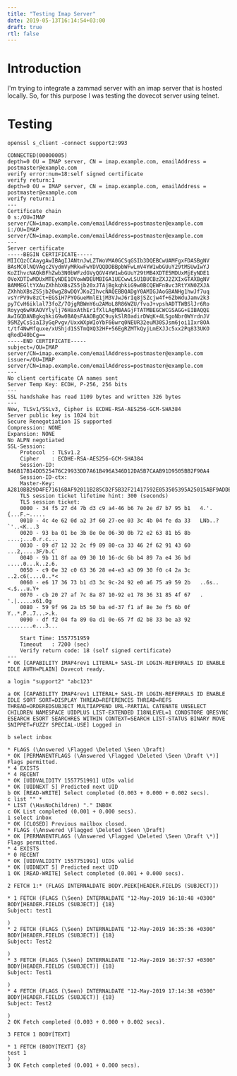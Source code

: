```yaml
---
title: "Testing Imap Server"
date: 2019-05-13T16:14:54+03:00
draft: true
rtl: false
---
```


# Introduction

I'm trying to integrate a zammad server with an imap server that is hosted locally. So, for this purpose I was testing the dovecot server using telnet.

# Testing

    

    openssl s_client -connect support2:993

    CONNECTED(00000005)
    depth=0 OU = IMAP server, CN = imap.example.com, emailAddress = postmaster@example.com
    verify error:num=18:self signed certificate
    verify return:1
    depth=0 OU = IMAP server, CN = imap.example.com, emailAddress = postmaster@example.com
    verify return:1
    ---
    Certificate chain
    0 s:/OU=IMAP server/CN=imap.example.com/emailAddress=postmaster@example.com
    i:/OU=IMAP server/CN=imap.example.com/emailAddress=postmaster@example.com
    ---
    Server certificate
    -----BEGIN CERTIFICATE-----
    MIICQzCCAaygAwIBAgIJANtnJwLZTWoVMA0GCSqGSIb3DQEBCwUAMFgxFDASBgNV
    BAsMC0lNQVAgc2VydmVyMRkwFwYDVQQDDBBpbWFwLmV4YW1wbGUuY29tMSUwIwYJ
    KoZIhvcNAQkBFhZwb3N0bWFzdGVyQGV4YW1wbGUuY29tMB4XDTE5MDUxMjEyNDE1
    OVoXDTIwMDUxMTEyNDE1OVowWDEUMBIGA1UECwwLSU1BUCBzZXJ2ZXIxGTAXBgNV
    BAMMEGltYXAuZXhhbXBsZS5jb20xJTAjBgkqhkiG9w0BCQEWFnBvc3RtYXN0ZXJA
    ZXhhbXBsZS5jb20wgZ8wDQYJKoZIhvcNAQEBBQADgY0AMIGJAoGBANHg1hwJf7uq
    vsYrPV9v8zCt+EGS1H7PYOGueMmlE1jM3VJwJ6rIq8jSZcjw4f+6ZbWduJamv2k3
    py7CvH6iklal73foZ/7OjgRBWmY6u2AMoL8R86WZU/fvoJ+vpshADTTWBSlJr6Ro
    Royyq6wRKAOVYlylj76HaxAthEr1fXlLAgMBAAGjFTATMBEGCWCGSAGG+EIBAQQE
    AwIGQDANBgkqhkiG9w0BAQsFAAOBgQC9uykSlR0adirDWqK+4LSgoNbr0WYrdnJV
    9SMZyCsSiaI3yGqPvgv/UxxWXpWIoYbF66wrq0NEUR32euM30SJsm6joi1Ixr8OA
    t/tf4NwMfquxe/xUShjd1SSTmQXQ32HF+56EgRZMTkQyjLmEXJJc5xx2Pq833UKO
    qRodD40bCg==
    -----END CERTIFICATE-----
    subject=/OU=IMAP server/CN=imap.example.com/emailAddress=postmaster@example.com
    issuer=/OU=IMAP server/CN=imap.example.com/emailAddress=postmaster@example.com
    ---
    No client certificate CA names sent
    Server Temp Key: ECDH, P-256, 256 bits
    ---
    SSL handshake has read 1109 bytes and written 326 bytes
    ---
    New, TLSv1/SSLv3, Cipher is ECDHE-RSA-AES256-GCM-SHA384
    Server public key is 1024 bit
    Secure Renegotiation IS supported
    Compression: NONE
    Expansion: NONE
    No ALPN negotiated
    SSL-Session:
        Protocol  : TLSv1.2
        Cipher    : ECDHE-RSA-AES256-GCM-SHA384
        Session-ID: B46B17B14DD525476C29933DD7A61B496A346D12DA5B7CAAB91D9505BB2F90A4
        Session-ID-ctx: 
        Master-Key: A2810BB29D4FE71616BAF92011B285CD2F5B32F21417592E053505395A25015ABF9ADDE0DC8021F08004CB0624F3488C
        TLS session ticket lifetime hint: 300 (seconds)
        TLS session ticket:
        0000 - 34 f5 27 d4 7b d3 c9 a4-46 b6 7e 2e d7 b7 95 b1   4.'.{...F.~.....
        0010 - 4c 4e 62 0d a2 3f 60 27-ee 03 3c 4b 04 fe da 33   LNb..?`'..<K...3
        0020 - 93 ba 01 be 3b 8e 0e 06-30 0b 72 e2 63 81 b5 8b   ....;...0.r.c...
        0030 - 89 d7 12 32 2c f9 89 80-ca 33 46 2f 62 91 43 60   ...2,....3F/b.C`
        0040 - 9b 11 8f aa 09 30 10 16-dc 6b b4 89 7a e4 36 bd   .....0...k..z.6.
        0050 - c9 0e 32 c0 63 36 28 e4-e3 a3 09 30 f0 c4 2a 3c   ..2.c6(....0..*<
        0060 - e6 17 36 73 b1 d3 3c 9c-24 92 e0 a6 75 a9 59 2b   ..6s..<.$...u.Y+
        0070 - cb 20 27 af 7c 8a 87 10-92 e1 78 36 31 85 4f 67   . '.|.....x61.Og
        0080 - 59 9f 96 2a b5 50 ba ed-37 f1 af 8e 3e f5 6b 0f   Y..*.P..7...>.k.
        0090 - df f2 04 fa 89 0a d1 0e-65 7f d2 b8 33 be a3 92   ........e...3...

        Start Time: 1557751959
        Timeout   : 7200 (sec)
        Verify return code: 18 (self signed certificate)
    ---
    * OK [CAPABILITY IMAP4rev1 LITERAL+ SASL-IR LOGIN-REFERRALS ID ENABLE IDLE AUTH=PLAIN] Dovecot ready.
    
    a login "support2" "abc123"
    
    a OK [CAPABILITY IMAP4rev1 LITERAL+ SASL-IR LOGIN-REFERRALS ID ENABLE IDLE SORT SORT=DISPLAY THREAD=REFERENCES THREAD=REFS THREAD=ORDEREDSUBJECT MULTIAPPEND URL-PARTIAL CATENATE UNSELECT CHILDREN NAMESPACE UIDPLUS LIST-EXTENDED I18NLEVEL=1 CONDSTORE QRESYNC ESEARCH ESORT SEARCHRES WITHIN CONTEXT=SEARCH LIST-STATUS BINARY MOVE SNIPPET=FUZZY SPECIAL-USE] Logged in
    
    b select inbox
    
    * FLAGS (\Answered \Flagged \Deleted \Seen \Draft)
    * OK [PERMANENTFLAGS (\Answered \Flagged \Deleted \Seen \Draft \*)] Flags permitted.
    * 4 EXISTS
    * 4 RECENT
    * OK [UIDVALIDITY 1557751991] UIDs valid
    * OK [UIDNEXT 5] Predicted next UID
    b OK [READ-WRITE] Select completed (0.003 + 0.000 + 0.002 secs).
    c list "" *
    * LIST (\HasNoChildren) "." INBOX
    c OK List completed (0.001 + 0.000 secs).
    1 select inbox
    * OK [CLOSED] Previous mailbox closed.
    * FLAGS (\Answered \Flagged \Deleted \Seen \Draft)
    * OK [PERMANENTFLAGS (\Answered \Flagged \Deleted \Seen \Draft \*)] Flags permitted.
    * 4 EXISTS
    * 0 RECENT
    * OK [UIDVALIDITY 1557751991] UIDs valid
    * OK [UIDNEXT 5] Predicted next UID
    1 OK [READ-WRITE] Select completed (0.001 + 0.000 secs).
    
    2 FETCH 1:* (FLAGS INTERNALDATE BODY.PEEK[HEADER.FIELDS (SUBJECT)])
    
    * 1 FETCH (FLAGS (\Seen) INTERNALDATE "12-May-2019 16:18:48 +0300" BODY[HEADER.FIELDS (SUBJECT)] {18}
    Subject: test1

    )
    * 2 FETCH (FLAGS (\Seen) INTERNALDATE "12-May-2019 16:35:36 +0300" BODY[HEADER.FIELDS (SUBJECT)] {18}
    Subject: Test2

    )
    * 3 FETCH (FLAGS (\Seen) INTERNALDATE "12-May-2019 16:37:57 +0300" BODY[HEADER.FIELDS (SUBJECT)] {18}
    Subject: Test1

    )
    * 4 FETCH (FLAGS (\Seen) INTERNALDATE "12-May-2019 17:14:38 +0300" BODY[HEADER.FIELDS (SUBJECT)] {18}
    Subject: Test2

    )
    2 OK Fetch completed (0.003 + 0.000 + 0.002 secs).
    
    3 FETCH 1 BODY[TEXT]
    
    * 1 FETCH (BODY[TEXT] {8}
    test 1
    )
    3 OK Fetch completed (0.001 + 0.000 secs).